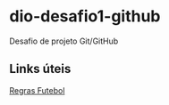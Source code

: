 # dio-desafio1-github
Desafio de projeto Git/GitHub

## Links úteis
[Regras Futebol](https://conteudo.cbf.com.br/cdn/201909/20190902145532_358.pdf)
